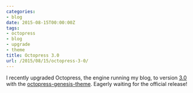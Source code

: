 ```yaml
---
categories:
- blog
date: 2015-08-15T00:00:00Z
tags:
- octopress
- blog
- upgrade
- theme
title: Octopress 3.0
url: /2015/08/15/octopress-3-0/
---
```


I recently upgraded Octopress, the engine running my blog, to version [3.0][Octopress 3.0] with the [octopress-genesis-theme][].
Eagerly waiting for the official release!

[octopress 3.0]: http://octopress.org/2015/01/15/octopress-3.0-is-coming/
[octopress-genesis-theme]: https://github.com/octopress/genesis-theme


